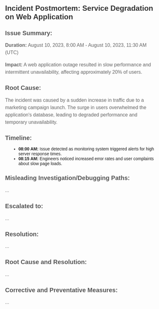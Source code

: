 <!DOCTYPE html>
<html>
<head>
  <style>
    body {
      font-family: Arial, sans-serif;
      margin: 20px;
      padding: 0;
    }
    h1 {
      font-size: 24px;
      color: #333;
    }
    h2 {
      font-size: 20px;
      color: #555;
    }
    p {
      font-size: 16px;
      color: #666;
      line-height: 1.5;
    }
    ul {
      list-style-type: disc;
      margin-left: 20px;
    }
  </style>
</head>
<body>

<h1>Incident Postmortem: Service Degradation on Web Application</h1>

<h2>Issue Summary:</h2>
<p><strong>Duration:</strong> August 10, 2023, 8:00 AM - August 10, 2023, 11:30 AM (UTC)</p>
<p><strong>Impact:</strong> A web application outage resulted in slow performance and intermittent unavailability, affecting approximately 20% of users.</p>

<h2>Root Cause:</h2>
<p>The incident was caused by a sudden increase in traffic due to a marketing campaign launch. The surge in users overwhelmed the application's database, leading to degraded performance and temporary unavailability.</p>

<h2>Timeline:</h2>
<ul>
  <li><strong>08:00 AM:</strong> Issue detected as monitoring system triggered alerts for high server response times.</li>
  <li><strong>08:15 AM:</strong> Engineers noticed increased error rates and user complaints about slow page loads.</li>
  <!-- Add more timeline items here -->
</ul>

<h2>Misleading Investigation/Debugging Paths:</h2>
<p>...</p>

<h2>Escalated to:</h2>
<p>...</p>

<h2>Resolution:</h2>
<p>...</p>

<h2>Root Cause and Resolution:</h2>
<p>...</p>

<h2>Corrective and Preventative Measures:</h2>
<p>...</p>

</body>
</html>
